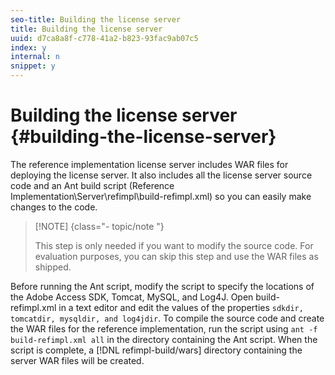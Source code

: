 ```yaml
---
seo-title: Building the license server
title: Building the license server
uuid: d7ca8a8f-c778-41a2-b823-93fac9ab07c5
index: y
internal: n
snippet: y
---
```


# Building the license server {#building-the-license-server}

The reference implementation license server includes WAR files for deploying the license server. It also includes all the license server source code and an Ant build script (Reference Implementation\Server\refimpl\build-refimpl.xml) so you can easily make changes to the code.

>[!NOTE] {class="- topic/note "}
>
>This step is only needed if you want to modify the source code. For evaluation purposes, you can skip this step and use the WAR files as shipped.

Before running the Ant script, modify the script to specify the locations of the Adobe Access SDK, Tomcat, MySQL, and Log4J. Open build-refimpl.xml in a text editor and edit the values of the properties `sdkdir, tomcatdir, mysqldir, and log4jdir`. To compile the source code and create the WAR files for the reference implementation, run the script using `ant -f build-refimpl.xml all` in the directory containing the Ant script. When the script is complete, a [!DNL refimpl-build/wars] directory containing the server WAR files will be created. 
